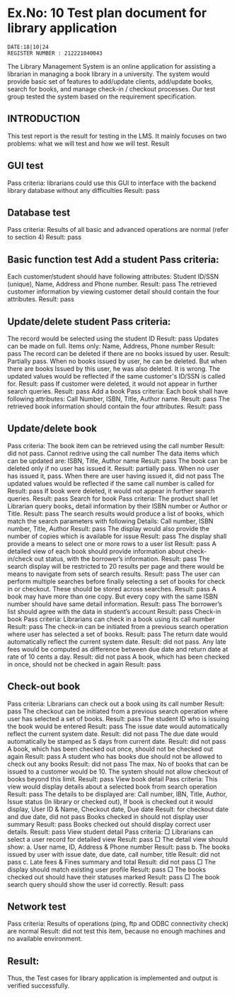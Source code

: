 # Ex.No: 10 Test plan document for library application
 ```
 DATE:18|10|24
 REGISTER NUMBER : 212221040043
```
 The Library Management System is an online application for assisting a librarian in
 managing a book library in a university. The system would provide basic set of features
 to add/update clients, add/update books, search for books, and manage check-in /
 checkout processes. Our test group tested the system based on the requirement
 specification.
 ## INTRODUCTION
 This test report is the result for testing in the LMS. It mainly focuses on two problems:
 what we will test and how we will test.
 Result
 ## GUI test
 Pass criteria: librarians could use this GUI to interface with the 
backend library database 
without any difficulties 
Result: pass
 ## Database test
 Pass criteria: Results of all basic and advanced operations are normal 
(refer to section 4) 
Result: pass 
## Basic function test Add a student Pass criteria:
  Each customer/student should have following attributes: Student ID/SSN 
  (unique), Name, Address and Phone number. 
  Result: pass 
  The retrieved customer information by viewing customer detail should 
contain 
  the four attributes. 
  Result: pass 
## Update/delete student Pass criteria:
  The record would be selected using the student ID 
  Result: pass 
  Updates can be made on full. Items only: Name, Address, Phone number 
  Result: pass 
  The record can be deleted if there are no books issued by user. 
  Result: Partially pass. When no books issued by user, he can be 
deleted. But 
  when there are books Issued by this user, he was also deleted. It is 
wrong. 
  The updated values would be reflected if the same customer's ID/SSN is 
called 
  for. 
  Result: pass 
  If customer were deleted, it would not appear in further search 
queries. 
  Result: pass
  Add a book
  Pass criteria: 
  Each book shall have following attributes: Call Number, ISBN, Title, 
Author 
  name. 
  Result: pass 
  The retrieved book information should contain the four attributes. 
  Result: pass 
## Update/delete book
 Pass criteria: 
  The book item can be retrieved using the call number 
  Result: did not pass. Cannot redrive using the call number 
  The data items which can be updated are: ISBN, Title, Author name 
Result: pass 
  The book can be deleted only if no user has issued it. 
  Result: partially pass. When no user has issued it, pass. When there 
are 
  user having issued it, did not pass 
  The updated values would be reflected if the same call number is called 
for Result: 
  pass 
  If book were deleted, it would not appear in further search queries. 
Result: pass
 Search for book
 Pass criteria: 
  The product shall let Librarian query books„ detail information by 
their 
  ISBN number or Author or Title. 
  Result: pass 
  The search results would produce a list of books, which match the 
  search parameters with following Details: Call number, ISBN 
  number, Title, Author 
  Result: pass 
  The display would also provide the number of copies which is available 
for issue 
  Result: pass 
  The display shall provide a means to select one or more rows to a user
list Result: 
  pass 
  A detailed view of each book should provide information about check- 
  in/check out status, with the borrower’s information. 
  Result: pass 
  The search display will be restricted to 20 results per page and there 
  would be means to navigate from sets of search results. 
  Result: pass 
  The user can perform multiple searches before finally selecting a set 
  of books for check in or checkout. These should be stored across 
  searches. 
  Result: pass 
  A book may have more than one copy. But every copy with the same 
  ISBN number should have same detail information. 
  Result: pass 
  The borrower’s list should agree with the data in student’s account 
Result: pass 
Check-in book
Pass criteria: 
  Librarians can check in a book using its call number 
  Result: pass 
  The check-in can be initiated from a previous search operation where 
  user has selected a set of books. 
  Result: pass 
  The return date would automatically reflect the current 
  system date. Result: did not pass. 
  Any late fees would be computed as difference between due date and 
  return date at rate of 10 cents a day. 
  Result: did not pass 
  A book, which has been checked in once, should not be checked in again 
Result: 
  pass
 ## Check-out book
 Pass criteria:
  Librarians can check out a book using its call number Result: pass 
  The checkout can be initiated from a previous search operation where 
user has selected a set of 
  books. 
  Result: pass 
  The student ID who is issuing the book would be entered Result: pass 
  The issue date would automatically reflect the current system date. 
Result: did not pass 
  The due date would automatically be stamped as 5 days from current 
date. Result: did not pass 
  A book, which has been checked out once, should not be checked out 
again 
  Result: pass 
  A student who has books due should not be allowed to check out any 
books 
  Result: did not pass 
  The max. No of books that can be issued to a customer would be 10. The 
system should not 
  allow checkout of books beyond this limit. 
  Result: pass View book detail Pass criteria: 
  This view would display details about a selected book from search 
operation 
  Result: pass 
  The details to be displayed are: Call number, IBN, Title, Author, Issue 
status (In library or 
  checked out), If book is checked out it would display, User ID & Name, 
Checkout date, Due 
  date 
  Result: for checkout date and due date, did not pass 
  Books checked in should not display user summary 
  Result: pass 
  Books checked out should display correct user details. Result: pass 
View student detail Pass criteria:
 □ Librarians can select a user record for detailed view Result: pass 
□ The detail view should show: 
  a. User name, ID, Address & Phone number Result: pass 
  b. The books issued by user with issue date, due date, call number, 
title Result: did not pass 
  c. Late fees & Fines summary and total Result: did not pass 
□ The display should match existing user profile Result: pass 
□ The books checked out should have their statuses marked Result: pass 
□ The book search query should show the user id correctly. Result: pass 
## Network test
 Pass criteria: Results of operations (ping, ftp and ODBC connectivity 
check) are normal 
Result: did not test this item, because no enough machines and no 
available environment.
## Result:
 Thus, the Test cases for library application is implemented and output is verified
 successfully.

  
